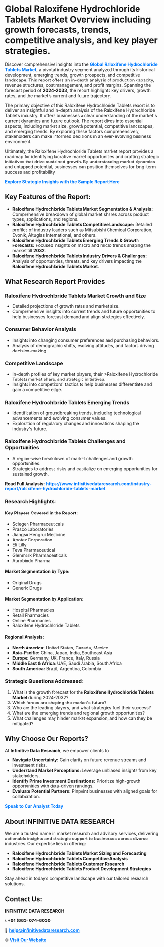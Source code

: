 <h1>Global Raloxifene Hydrochloride Tablets Market Overview including growth forecasts, trends, competitive analysis, and key player strategies.</h1>
<p>
Discover comprehensive insights into the 
<a href="https://www.infinitivedataresearch.com/industry-report/raloxifene-hydrochloride-tablets-market" rel="dofollow" style="color: #007BFF; text-decoration: none;"><strong>Global Raloxifene Hydrochloride Tablets Market</strong></a>, a pivotal industry segment analyzed through its historical development, emerging trends, growth prospects, and competitive landscape. This report offers an in-depth analysis of production capacity, revenue structures, cost management, and profit margins. Spanning the forecast period of <strong>2024–2033</strong>, the report highlights key drivers, growth rates, and the market’s current and future trajectory.
</p>
<p>
The primary objective of this Raloxifene Hydrochloride Tablets report is to deliver an insightful and in-depth analysis of the Raloxifene Hydrochloride Tablets industry. It offers businesses a clear understanding of the market's current dynamics and future outlook. The report dives into essential aspects, including market size, growth potential, competitive landscapes, and emerging trends. By exploring these factors comprehensively, stakeholders can make informed decisions in an ever-evolving business environment.
</p>
<p>
Ultimately, the Raloxifene Hydrochloride Tablets market report provides a roadmap for identifying lucrative market opportunities and crafting strategic initiatives that drive sustained growth. By understanding market dynamics and untapped potential, businesses can position themselves for long-term success and profitability.
</p>
<p>
<a href="https://www.infinitivedataresearch.com/request-sample/reportId=102492" style="color: #007BFF; text-decoration: none;"><strong>Explore Strategic Insights with the Sample Report Here</strong></a>
</p>

<h2>Key Features of the Report:</h2>
<ul>
<li><strong>Raloxifene Hydrochloride Tablets Market Segmentation & Analysis:</strong> Comprehensive breakdown of global market shares across product types, applications, and regions.</li>
<li><strong>Raloxifene Hydrochloride Tablets Competitive Landscape:</strong> Detailed profiles of industry leaders such as Mitsubishi Chemical Corporation, Evonik, Altuglas International, and others.</li>
<li><strong>Raloxifene Hydrochloride Tablets Emerging Trends & Growth Forecasts:</strong> Focused insights on macro and micro trends shaping the market till <strong>2032</strong>.</li>
<li><strong>Raloxifene Hydrochloride Tablets Industry Drivers & Challenges:</strong> Analysis of opportunities, threats, and key drivers impacting the <strong>Raloxifene Hydrochloride Tablets Market</strong>.</li>
</ul>

<h2>What Research Report Provides</h2>
<h3>Raloxifene Hydrochloride Tablets Market Growth and Size</h3>
<ul>
<li>Detailed projections of growth rates and market size.</li>
<li>Comprehensive insights into current trends and future opportunities to help businesses forecast demand and align strategies effectively.</li>
</ul>

<h3>Consumer Behavior Analysis</h3>
<ul>
<li>Insights into changing consumer preferences and purchasing behaviors.</li>
<li>Analysis of demographic shifts, evolving attitudes, and factors driving decision-making.</li>
</ul>

<h3>Competitive Landscape</h3>
<ul>
<li>In-depth profiles of key market players, their >Raloxifene Hydrochloride Tablets market share, and strategic initiatives.</li>
<li>Insights into competitors' tactics to help businesses differentiate and gain a competitive edge.</li>
</ul>

<h3>Raloxifene Hydrochloride Tablets Emerging Trends</h3>
<ul>
<li>Identification of groundbreaking trends, including technological advancements and evolving consumer values.</li>
<li>Exploration of regulatory changes and innovations shaping the industry's future.</li>
</ul>

<h3>Raloxifene Hydrochloride Tablets Challenges and Opportunities</h3>
<ul>
<li>A region-wise breakdown of market challenges and growth opportunities.</li>
<li>Strategies to address risks and capitalize on emerging opportunities for sustained growth.</li>
</ul>
<p><strong>Read Full Analysis:</strong> <a href="https://www.infinitivedataresearch.com/industry-report/raloxifene-hydrochloride-tablets-market" rel="dofollow" style="color: #007BFF; text-decoration: none;"><strong>https://www.infinitivedataresearch.com/industry-report/raloxifene-hydrochloride-tablets-market</strong></a></p>
<h3>Research Highlights:</h3>
<h4>Key Players Covered in the Report:</h4>
<ul><li>Sciegen Pharmaceuticals</li><li>Prasco Laboratories</li><li>Jiangsu Hengrui Medicine</li><li>Apotex Corporation</li><li>Eli Lilly</li><li>Teva Pharmaceutical</li><li>Glenmark Pharmaceuticals</li><li>Aurobindo Pharma</li></ul>
<h4>Market Segmentation by Type:</h4>
<ul><li>Original Drugs</li><li>Generic Drugs</li></ul>
<h4>Market Segmentation by Application:</h4>
<ul><li>Hospital Pharmacies</li><li>Retail Pharmacies</li><li>Online Pharmacies</li><li>Raloxifene Hydrochloride Tablets</li></ul>

<h4>Regional Analysis:</h4>
<ul>
<li><strong>North America:</strong> United States, Canada, Mexico</li>
<li><strong>Asia-Pacific:</strong> China, Japan, India, Southeast Asia</li>
<li><strong>Europe:</strong> Germany, UK, France, Italy, Russia</li>
<li><strong>Middle East & Africa:</strong> UAE, Saudi Arabia, South Africa</li>
<li><strong>South America:</strong> Brazil, Argentina, Colombia</li>
</ul>

<h3>Strategic Questions Addressed:</h3>
<ol>
<li>What is the growth forecast for the <strong>Raloxifene Hydrochloride Tablets Market</strong> during 2024–2032?</li>
<li>Which forces are shaping the market's future?</li>
<li>Who are the leading players, and what strategies fuel their success?</li>
<li>What are the emerging trends and regional growth opportunities?</li>
<li>What challenges may hinder market expansion, and how can they be mitigated?</li>
</ol>

<h2>Why Choose Our Reports?</h2>
<p>At <strong>Infinitive Data Research</strong>, we empower clients to:</p>
<ul>
<li><strong>Navigate Uncertainty:</strong> Gain clarity on future revenue streams and investment risks.</li>
<li><strong>Understand Market Perceptions:</strong> Leverage unbiased insights from key stakeholders.</li>
<li><strong>Identify Prime Investment Destinations:</strong> Prioritize high-growth opportunities with data-driven rankings.</li>
<li><strong>Evaluate Potential Partners:</strong> Pinpoint businesses with aligned goals for collaboration.</li>
</ul>
<p><a href="https://www.infinitivedataresearch.com/industry-report/raloxifene-hydrochloride-tablets-market" rel="dofollow" style="color: #007BFF; text-decoration: none;"><strong>Speak to Our Analyst Today</strong></a></p>

<h2>About INFINITIVE DATA RESEARCH</h2>
<p>We are a trusted name in market research and advisory services, delivering actionable insights and strategic support to businesses across diverse industries. Our expertise lies in offering:</p>
<ul>
<li><strong>Raloxifene Hydrochloride Tablets Market Sizing and Forecasting</strong></li>
<li><strong>Raloxifene Hydrochloride Tablets Competitive Analysis</strong></li>
<li><strong>Raloxifene Hydrochloride Tablets Customer Research</strong></li>
<li><strong>Raloxifene Hydrochloride Tablets Product Development Strategies</strong></li>
</ul>
<p>Stay ahead in today’s competitive landscape with our tailored research solutions.</p>

<h2>Contact Us:</h2>
<p><strong>INFINITIVE DATA RESEARCH</strong></p>
<p>📞 <strong>+91 (883) 074-8030</strong></p>
<p>📧 <strong><a href="mailto:help@infinitivedataresearch.com" style="color: #007BFF;">help@infinitivedataresearch.com</a></strong></p>
<p>🌐 <strong><a href="https://www.infinitivedataresearch.com" rel="dofollow" style="color: #007BFF;">Visit Our Website</a></strong></p>